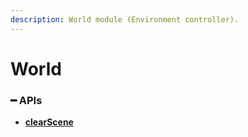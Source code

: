 ```yaml
---
description: World module (Environment controller).
---
```


# World

### ━ APIs

* [**clearScene**](world/clearscene.md)